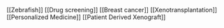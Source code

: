 [[Zebrafish]]
[[Drug screening]]
[[Breast cancer]]
[[Xenotransplantation]]
[[Personalized Medicine]]
[[Patient Derived Xenograft]]
